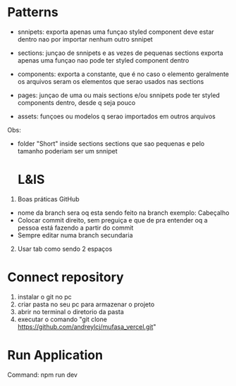   # Patterns

- snnipets:
	exporta apenas uma funçao
	styled component deve estar dentro
	nao por importar nenhum outro snnipet

- sections:
	junçao de snnipets e as vezes de pequenas sections
	exporta apenas uma funçao
	nao pode ter styled component dentro

- components:
	exporta a constante, que é no caso o elemento
	geralmente os arquivos seram os elementos que serao usados nas sections

- pages:
	junçao de uma ou mais sections e/ou snnipets
	pode ter styled components dentro, desde q seja pouco

- assets:
	funçoes ou modelos q serao importados em outros arquivos

Obs:
- folder "Short" inside sections
	sections que sao pequenas e pelo tamanho poderiam ser um snnipet
  
  # L&IS
1. Boas práticas GitHub
  - nome da branch sera oq esta sendo feito na branch
      exemplo: Cabeçalho
  - Colocar commit direito, sem preguiça e que de pra entender oq a pessoa está fazendo a partir do commit
  - Sempre editar numa branch secundaria
2. Usar tab como sendo 2 espaços
  
  # Connect repository
1. instalar o git no pc
2. criar pasta no seu pc para armazenar o projeto
3. abrir no terminal o diretorio da pasta
4. executar o comando "git clone https://github.com/andreylcj/mufasa_vercel.git"

  # Run Application
Command: npm run dev
